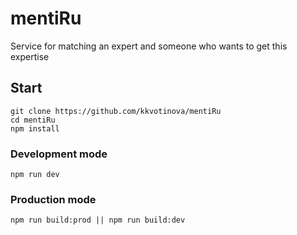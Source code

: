 # mentiRu
Service for matching an expert and someone who wants to get this expertise

## Start
```
git clone https://github.com/kkvotinova/mentiRu
cd mentiRu
npm install
```

### Development mode
```
npm run dev
```

### Production mode
```
npm run build:prod || npm run build:dev
```
